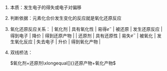 1. 本质：发生电子的得失或电子对偏移
2. 判断依据：元素化合价发生变化的反应就是氧化还原反应
3. 氧化还原反应关系：
	| 氧化剂 | 具有氧化性 | 易得$e^-$ | 被还原 | 发生还原反应 | 得到电子 | 降价 | 得到还原产物 |
	| 还原剂 | 具有还原性 | 易失$e^-$ | 被氧化 | 发生氧化反应 | 失去电子 | 升价 | 得到氧化产物 | 
4. 双线桥法：
	
	$氧化剂+还原剂\xlongequal[]{}还原产物+氧化产物$
